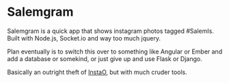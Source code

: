 Salemgram
====================

Salemgram is a quick app that shows instagram photos tagged #SalemIs. Built with Node.js, Socket.io and way too much jquery.

Plan eventually is to switch this over to something like Angular or Ember and add a database or somekind, or just give up and use Flask or Django.

Basically an outright theft of [InstaO](https://github.com/dailyemerald/instaO), but with much cruder tools.
